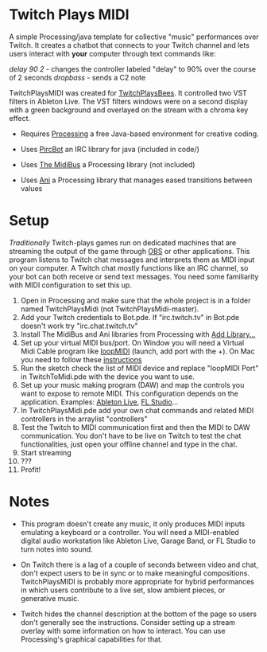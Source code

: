 # Twitch Plays MIDI

A simple Processing/java template for collective "music" performances over Twitch.
It creates a chatbot that connects to your Twitch channel and lets users interact with **your** computer through text commands like:

*delay 90 2* - changes the controller labeled "delay" to 90% over the course of 2 seconds
*dropbass* - sends a C2 note

TwitchPlaysMIDI was created for [TwitchPlaysBees](https://vimeo.com/439416461). It controlled two VST filters in Ableton Live. The VST filters windows were on a second display with a green background and overlayed on the stream with a chroma key effect. 

* Requires [Processing](https://processing.org/) a free Java-based environment for creative coding.

* Uses [PircBot](http://www.jibble.org/pircbot.php) an IRC library for java (included in code/)

* Uses [The MidiBus](http://www.smallbutdigital.com/projects/themidibus/) a Processing library (not included)

* Uses [Ani](http://www.looksgood.de/libraries/Ani/) a Processing library that manages eased transitions between values


# Setup

*Traditionally* Twitch-plays games run on dedicated machines that are streaming the output of the game through [OBS](https://obsproject.com/) or other applications. This program listens to Twitch chat messages and interprets them as MIDI input on your computer. A Twitch chat mostly functions like an IRC channel, so your bot can both receive or send text messages. You need some familiarity with MIDI configuration to set this up.

1. Open in Processing and make sure that the whole project is in a folder named TwitchPlaysMidi (not TwitchPlaysMidi-master).
2. Add your Twitch credentials to Bot.pde. If "irc.twitch.tv" in Bot.pde doesn't work try "irc.chat.twitch.tv"
3. Install The MidiBus and Ani libraries from Processing with [Add Library...](https://github.com/processing/processing/wiki/How-to-Install-a-Contributed-Library)
4. Set up your virtual MIDI bus/port. On Window you will need a Virtual Midi Cable program like [loopMIDI](https://www.tobias-erichsen.de/software/loopmidi.html) (launch, add port with the +). On Mac you need to follow these [instructions](https://help.ableton.com/hc/en-us/articles/209774225-How-to-setup-a-virtual-MIDI-bus)
5. Run the sketch check the list of MIDI device and replace "loopMIDI Port" in TwitchToMidi.pde with the device you want to use.
6. Set up your music making program (DAW) and map the controls you want to expose to remote MIDI. This configuration depends on the application. Examples: [Ableton Live](https://help.ableton.com/hc/en-us/articles/360000038859-Making-custom-MIDI-Mappings), [FL Studio](https://www.youtube.com/watch?v=MtcZ2_6IG4c)...
7. In TwitchPlaysMidi.pde add your own chat commands and related MIDI controllers in the arraylist "controllers"
8. Test the Twitch to MIDI communication first and then the MIDI to DAW communication. You don't have to be live on Twitch to test the chat functionalities, just open your offline channel and type in the chat.
9. Start streaming 
10. ???
11. Profit!


# Notes

* This program doesn't create any music, it only produces MIDI inputs emulating a keyboard or a controller. You will need a MIDI-enabled digital audio workstation like Ableton Live, Garage Band, or FL Studio to turn notes into sound. 

* On Twitch there is a lag of a couple of seconds between video and chat, don't expect users to be in sync or to make meaningful compositions. TwitchPlaysMIDI is probably more appropriate for hybrid performances in which users contribute to a live set, slow ambient pieces, or generative music.

* Twitch hides the channel description at the bottom of the page so users don't generally see the instructions. Consider setting up a stream overlay with some information on how to interact. You can use Processing's graphical capabilities for that.
